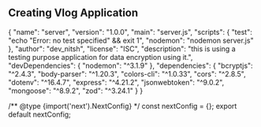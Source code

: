 ## Creating Vlog Application 

{
  "name": "server",
  "version": "1.0.0",
  "main": "server.js",
  "scripts": {
    "test": "echo \"Error: no test specified\" && exit 1",
    "nodemon": "nodemon server.js"
  },
  "author": "dev_nitsh",
  "license": "ISC",
  "description": "this is using a testing purpose application for data encryption using it.",
  "devDependencies": {
    "nodemon": "^3.1.9"
  },
  "dependencies": {
    "bcryptjs": "^2.4.3",
    "body-parser": "^1.20.3",
    "colors-cli": "^1.0.33",
    "cors": "^2.8.5",
    "dotenv": "^16.4.7",
    "express": "^4.21.2",
    "jsonwebtoken": "^9.0.2",
    "mongoose": "^8.9.2",
    "zod": "^3.24.1"
  }
}

/** @type {import('next').NextConfig} */
const nextConfig = {};
export default nextConfig;
